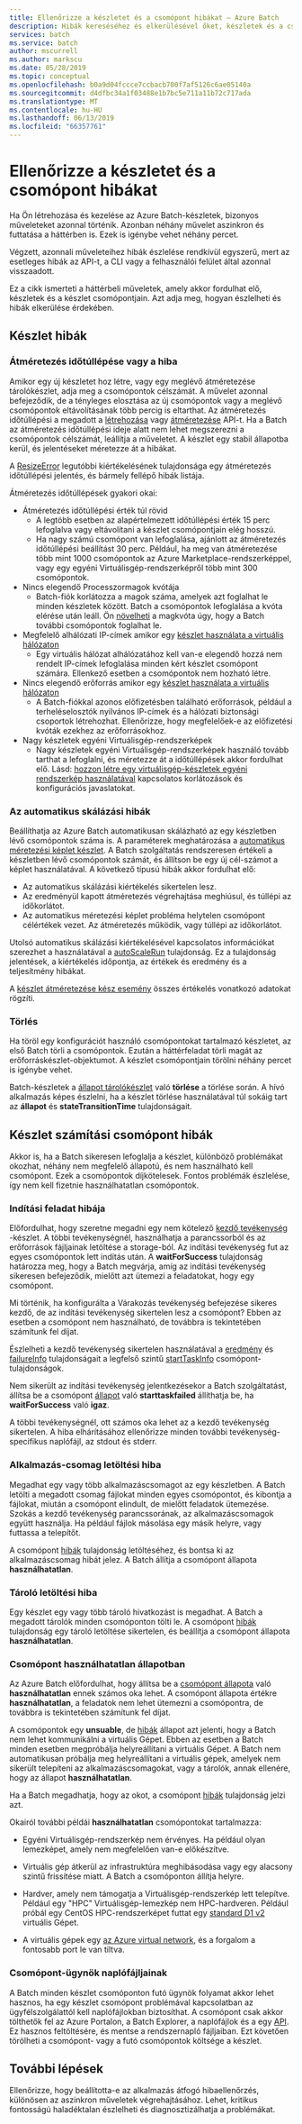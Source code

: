 ```yaml
---
title: Ellenőrizze a készletet és a csomópont hibákat – Azure Batch
description: Hibák kereséséhez és elkerülésével őket, készletek és a csomópontok létrehozásakor
services: batch
ms.service: batch
author: mscurrell
ms.author: markscu
ms.date: 05/28/2019
ms.topic: conceptual
ms.openlocfilehash: b0a9d04fccce7ccbacb700f7af5126c6ae05140a
ms.sourcegitcommit: d4dfbc34a1f03488e1b7bc5e711a11b72c717ada
ms.translationtype: MT
ms.contentlocale: hu-HU
ms.lasthandoff: 06/13/2019
ms.locfileid: "66357761"
---
```

# <a name="check-for-pool-and-node-errors"></a>Ellenőrizze a készletet és a csomópont hibákat

Ha Ön létrehozása és kezelése az Azure Batch-készletek, bizonyos műveleteket azonnal történik. Azonban néhány művelet aszinkron és futtatása a háttérben is. Ezek is igénybe vehet néhány percet.

Végzett, azonnali műveleteihez hibák észlelése rendkívül egyszerű, mert az esetleges hibák az API-t, a CLI vagy a felhasználói felület által azonnal visszaadott.

Ez a cikk ismerteti a háttérbeli műveletek, amely akkor fordulhat elő, készletek és a készlet csomópontjain. Azt adja meg, hogyan észlelheti és hibák elkerülése érdekében.

## <a name="pool-errors"></a>Készlet hibák

### <a name="resize-timeout-or-failure"></a>Átméretezés időtúllépése vagy a hiba

Amikor egy új készletet hoz létre, vagy egy meglévő átméretezése tárolókészlet, adja meg a csomópontok célszámát.  A művelet azonnal befejeződik, de a tényleges elosztása az új csomópontok vagy a meglévő csomópontok eltávolításának több percig is eltarthat.  Az átméretezés időtúllépési a megadott a [létrehozása](https://docs.microsoft.com/rest/api/batchservice/pool/add) vagy [átméretezése](https://docs.microsoft.com/rest/api/batchservice/pool/resize) API-t. Ha a Batch az átméretezés időtúllépési ideje alatt nem lehet megszerezni a csomópontok célszámát, leállítja a műveletet. A készlet egy stabil állapotba kerül, és jelentéseket méretezze át a hibákat.

A [ResizeError](https://docs.microsoft.com/rest/api/batchservice/pool/get#resizeerror) legutóbbi kiértékelésének tulajdonsága egy átméretezés időtúllépési jelentés, és bármely fellépő hibák listája.

Átméretezés időtúllépések gyakori okai:

- Átméretezés időtúllépési érték túl rövid
  - A legtöbb esetben az alapértelmezett időtúllépési érték 15 perc lefoglalva vagy eltávolítani a készlet csomópontjain elég hosszú.
  - Ha nagy számú csomópont van lefoglalása, ajánlott az átméretezés időtúllépési beállítást 30 perc. Például, ha meg van átméretezése több mint 1000 csomópontok az Azure Marketplace-rendszerképpel, vagy egy egyéni Virtuálisgép-rendszerképről több mint 300 csomópontok.
- Nincs elegendő Processzormagok kvótája
  - Batch-fiók korlátozza a magok száma, amelyek azt foglalhat le minden készletek között. Batch a csomópontok lefoglalása a kvóta elérése után leáll. Ön [növelheti](https://docs.microsoft.com/azure/batch/batch-quota-limit) a magkvóta úgy, hogy a Batch további csomópontok foglalhat le.
- Megfelelő alhálózati IP-címek amikor egy [készlet használata a virtuális hálózaton](https://docs.microsoft.com/azure/batch/batch-virtual-network)
  - Egy virtuális hálózat alhálózatához kell van-e elegendő hozzá nem rendelt IP-címek lefoglalása minden kért készlet csomópont számára. Ellenkező esetben a csomópontok nem hozható létre.
- Nincs elegendő erőforrás amikor egy [készlet használata a virtuális hálózaton](https://docs.microsoft.com/azure/batch/batch-virtual-network)
  - A Batch-fiókkal azonos előfizetésben található erőforrások, például a terheléselosztók nyilvános IP-címek és a hálózati biztonsági csoportok létrehozhat. Ellenőrizze, hogy megfelelőek-e az előfizetési kvóták ezekhez az erőforrásokhoz.
- Nagy készletek egyéni Virtuálisgép-rendszerképek
  - Nagy készletek egyéni Virtuálisgép-rendszerképek használó tovább tarthat a lefoglalni, és méretezze át a időtúllépések akkor fordulhat elő.  Lásd: [hozzon létre egy virtuálisgép-készletek egyéni rendszerkép használatával](https://docs.microsoft.com/azure/batch/batch-custom-images) kapcsolatos korlátozások és konfigurációs javaslatokat.

### <a name="automatic-scaling-failures"></a>Az automatikus skálázási hibák

Beállíthatja az Azure Batch automatikusan skálázható az egy készletben lévő csomópontok száma is. A paraméterek meghatározása a [automatikus méretezési képlet készlet](https://docs.microsoft.com/azure/batch/batch-automatic-scaling). A Batch szolgáltatás rendszeresen értékeli a készletben lévő csomópontok számát, és állítson be egy új cél-számot a képlet használatával. A következő típusú hibák akkor fordulhat elő:

- Az automatikus skálázási kiértékelés sikertelen lesz.
- Az eredményül kapott átméretezés végrehajtása meghiúsul, és túllépi az időkorlátot.
- Az automatikus méretezési képlet probléma helytelen csomópont célértékek vezet. Az átméretezés működik, vagy túllépi az időkorlátot.

Utolsó automatikus skálázási kiértékelésével kapcsolatos információkat szerezhet a használatával a [autoScaleRun](https://docs.microsoft.com/rest/api/batchservice/pool/get#autoscalerun) tulajdonság. Ez a tulajdonság jelentések, a kiértékelés időpontja, az értékek és eredmény és a teljesítmény hibákat.

A [készlet átméretezése kész esemény](https://docs.microsoft.com/azure/batch/batch-pool-resize-complete-event) összes értékelés vonatkozó adatokat rögzíti.

### <a name="delete"></a>Törlés

Ha töröl egy konfigurációt használó csomópontokat tartalmazó készletet, az első Batch törli a csomópontok. Ezután a háttérfeladat törli magát az erőforráskészlet-objektumot. A készlet csomópontjain törölni néhány percet is igénybe vehet.

Batch-készletek a [állapot tárolókészlet](https://docs.microsoft.com/rest/api/batchservice/pool/get#poolstate) való **törlése** a törlése során. A hívó alkalmazás képes észlelni, ha a készlet törlése használatával túl sokáig tart az **állapot** és **stateTransitionTime** tulajdonságait.

## <a name="pool-compute-node-errors"></a>Készlet számítási csomópont hibák

Akkor is, ha a Batch sikeresen lefoglalja a készlet, különböző problémákat okozhat, néhány nem megfelelő állapotú, és nem használható kell csomópont. Ezek a csomópontok díjkötelesek. Fontos problémák észlelése, így nem kell fizetnie használhatatlan csomópontok.

### <a name="start-task-failure"></a>Indítási feladat hibája

Előfordulhat, hogy szeretne megadni egy nem kötelező [kezdő tevékenység](https://docs.microsoft.com/rest/api/batchservice/pool/add#starttask) -készlet. A többi tevékenységnél, használhatja a parancssorból és az erőforrások fájljainak letöltése a storage-ból. Az indítási tevékenység fut az egyes csomópontok lett indítás után. A **waitForSuccess** tulajdonság határozza meg, hogy a Batch megvárja, amíg az indítási tevékenység sikeresen befejeződik, mielőtt azt ütemezi a feladatokat, hogy egy csomópont.

Mi történik, ha konfigurálta a Várakozás tevékenység befejezése sikeres kezdő, de az indítási tevékenység sikertelen lesz a csomópont? Ebben az esetben a csomópont nem használható, de továbbra is tekintetében számítunk fel díjat.

Észlelheti a kezdő tevékenység sikertelen használatával a [eredmény](https://docs.microsoft.com/rest/api/batchservice/computenode/get#taskexecutionresult) és [failureInfo](https://docs.microsoft.com/rest/api/batchservice/computenode/get#taskfailureinformation) tulajdonságait a legfelső szintű [startTaskInfo](https://docs.microsoft.com/rest/api/batchservice/computenode/get#starttaskinformation) csomópont-tulajdonságok.

Nem sikerült az indítási tevékenység jelentkezésekor a Batch szolgáltatást, állítsa be a csomópont [állapot](https://docs.microsoft.com/rest/api/batchservice/computenode/get#computenodestate) való **starttaskfailed** állíthatja be, ha **waitForSuccess** való **igaz**.

A többi tevékenységnél, ott számos oka lehet az a kezdő tevékenység sikertelen.  A hiba elhárításához ellenőrizze minden további tevékenység-specifikus naplófájl, az stdout és stderr.

### <a name="application-package-download-failure"></a>Alkalmazás-csomag letöltési hiba

Megadhat egy vagy több alkalmazáscsomagot az egy készletben. A Batch letölti a megadott csomag fájlokat minden egyes csomópontot, és kibontja a fájlokat, miután a csomópont elindult, de mielőtt feladatok ütemezése. Szokás a kezdő tevékenység parancssorának, az alkalmazáscsomagok együtt használja. Ha például fájlok másolása egy másik helyre, vagy futtassa a telepítőt.

A csomópont [hibák](https://docs.microsoft.com/rest/api/batchservice/computenode/get#computenodeerror) tulajdonság letöltéséhez, és bontsa ki az alkalmazáscsomag hibát jelez. A Batch állítja a csomópont állapota **használhatatlan**.

### <a name="container-download-failure"></a>Tároló letöltési hiba

Egy készlet egy vagy több tároló hivatkozást is megadhat. A Batch a megadott tárolók minden csomóponton tölti le. A csomópont [hibák](https://docs.microsoft.com/rest/api/batchservice/computenode/get#computenodeerror) tulajdonság egy tároló letöltése sikertelen, és beállítja a csomópont állapota **használhatatlan**.

### <a name="node-in-unusable-state"></a>Csomópont használhatatlan állapotban

Az Azure Batch előfordulhat, hogy állítsa be a [csomópont állapota](https://docs.microsoft.com/rest/api/batchservice/computenode/get#computenodestate) való **használhatatlan** ennek számos oka lehet. A csomópont állapota értékre **használhatatlan**, a feladatok nem lehet ütemezni a csomópontra, de továbbra is tekintetében számítunk fel díjat.

A csomópontok egy **unsuable**, de [hibák](https://docs.microsoft.com/rest/api/batchservice/computenode/get#computenodeerror) állapot azt jelenti, hogy a Batch nem lehet kommunikálni a virtuális Gépet. Ebben az esetben a Batch minden esetben megpróbálja helyreállítani a virtuális Gépet. A Batch nem automatikusan próbálja meg helyreállítani a virtuális gépek, amelyek nem sikerült telepíteni az alkalmazáscsomagokat, vagy a tárolók, annak ellenére, hogy az állapot **használhatatlan**.

Ha a Batch megadhatja, hogy az okot, a csomópont [hibák](https://docs.microsoft.com/rest/api/batchservice/computenode/get#computenodeerror) tulajdonság jelzi azt.

Okairól további példái **használhatatlan** csomópontokat tartalmazza:

- Egyéni Virtuálisgép-rendszerkép nem érvényes. Ha például olyan lemezképet, amely nem megfelelően van-e előkészítve.

- Virtuális gép átkerül az infrastruktúra meghibásodása vagy egy alacsony szintű frissítése miatt. A Batch a csomóponton állítja helyre.

- Hardver, amely nem támogatja a Virtuálisgép-rendszerkép lett telepítve. Például egy "HPC" Virtuálisgép-lemezkép nem HPC-hardveren. Például próbál egy CentOS HPC-rendszerképet futtat egy [standard D1 v2](../virtual-machines/linux/sizes-general.md#dv2-series) virtuális Gépet.

- A virtuális gépek egy [az Azure virtual network](batch-virtual-network.md), és a forgalom a fontosabb port le van tiltva.

### <a name="node-agent-log-files"></a>Csomópont-ügynök naplófájljainak

A Batch minden készlet csomóponton futó ügynök folyamat akkor lehet hasznos, ha egy készlet csomópont problémával kapcsolatban az ügyfélszolgálattól kell naplófájlokban biztosíthat. A csomópont csak akkor tölthetők fel az Azure Portalon, a Batch Explorer, a naplófájlok és a egy [API](https://docs.microsoft.com/rest/api/batchservice/computenode/uploadbatchservicelogs). Ez hasznos feltöltésére, és mentse a rendszernapló fájljaiban. Ezt követően törölheti a csomópont- vagy a futó csomópontok költsége a készlet.

## <a name="next-steps"></a>További lépések

Ellenőrizze, hogy beállította-e az alkalmazás átfogó hibaellenőrzés, különösen az aszinkron műveletek végrehajtásához. Lehet, kritikus fontosságú haladéktalan észlelheti és diagnosztizálhatja a problémákat.
